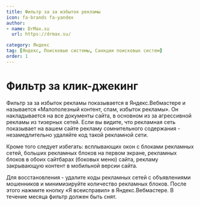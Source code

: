 ```yaml
---
title: Фильтр за за избыток рекламы
icon: fa-brands fa-yandex
author:
- name: DrMax.su
  url: https://drmax.su/

category: Яндекс 
tag: [Яндекс, Поисковые системы, Санкции поисковых систем]
order: 1
---
```


# Фильтр за клик-джекинг

Фильтр за за избыток рекламы показывается в Яндекс.Вебмастере и называется «Малополезный контент, спам, избыток
рекламы». Он накладывается на все документы сайта, в основном из за агрессивной рекламы из тизерных сетей. Если вы
видите, что рекламная сеть показывает на вашем сайте рекламу сомнительного содержания - незамедлительно удаляйте код
такой рекламной сети.

Кроме того следует избегать: всплывающих окон с блоками рекламных сетей, больших рекламных блоков на первом экране,
рекламных блоков в обоих сайтбарах (боковых меню) сайта, рекламу закрывающую контент в мобильной версии сайта.

Для восстановления - удалите коды рекламных сетей с объявлениями мошенников и минимизируйте количество рекламных блоков.
После этого нажмите кнопку «Я всеисправил» в Яндекс.Вебмастере. В течение месяца фильтр должен быть снят.
